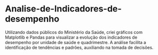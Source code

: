 # Analise-de-Indicadores-de-desempenho
Utilizando dados públicos do Ministério da Saúde, criei gráficos com Matplotlib e Pandas para visualizar a evolução dos indicadores de desempenho por unidade de saúde e quadrimestre. A análise facilita a identificação de tendências e padrões, auxiliando na tomada de decisões.
